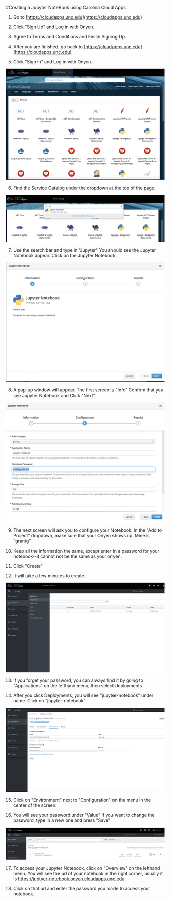 
#Creating a Jupyter NoteBook using Carolina Cloud Apps

1. Go to [https://cloudapps.unc.edu](https://cloudapps.unc.edu)

2. Click "Sign Up" and Log in with Onyen.

3. Agree to Terms and Conditions and Finish Signing Up.

4. After you are finished, go back to [https://cloudapps.unc.edu](https://cloudapps.unc.edu)

5. Click "Sign In" and Log in with Onyen.

![service-catalog](images/service-catalog.png)

6. Find the Service Catalog under the dropdown at the top of the page.

![jupyter](images/jupyter.png)

7. Use the search bar and type in "Jupyter" You should see the Jupyter Notebook appear. Click on the Jupyter Notebook.

![info](images/info.png)

8. A pop-up window will appear. The first screen is "Info" Confirm that you see Jupyter Notebook and Click "Next"

![config](images/config.png)

9. The next screen will ask you to configure your Notebook. In the "Add to Project" dropdown, make sure that your Onyen shows up. Mine is "grantg"

10. Keep all the information the same, except enter in a password for your notebook--it cannot not be the same as your onyen. 

11. Click "Create"

12. It will take a few minutes to create.

![deploy](images/deploy.png)

13. If you forget your password, you can always find it by going to "Applications" on the lefthand menu, then select deployments.

14. After you click Deployments, you will see "jupyter-notebook" under name. Click on "jupyter-notebook"

![password](images/password.png)

15. Click on "Environment" next to "Configuration" on the menu in the center of the screen. 

16. You will see your password under "Value" If you want to change the password, type in a new one and press "Save"

![link](images/link.png)

17. To access your Jupyter Notebook, click on "Overview" on the lefthand menu. You will see the url of your notebook in the right corner, usually it is https://juptyer-notebook.onyen.cloudapps.unc.edu

18. Click on that url and enter the password you made to access your notebook.
